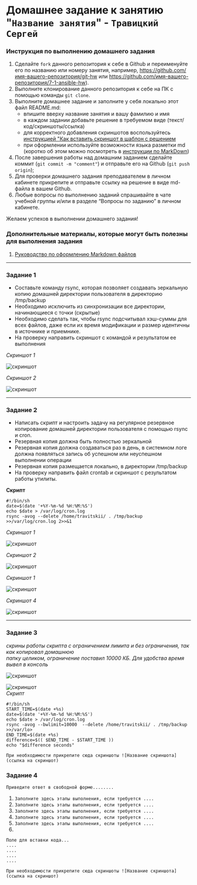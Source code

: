 # Домашнее задание к занятию "`Название занятия`" - `Травицкий Сергей`


### Инструкция по выполнению домашнего задания

   1. Сделайте `fork` данного репозитория к себе в Github и переименуйте его по названию или номеру занятия, например, https://github.com/имя-вашего-репозитория/git-hw или  https://github.com/имя-вашего-репозитория/7-1-ansible-hw).
   2. Выполните клонирование данного репозитория к себе на ПК с помощью команды `git clone`.
   3. Выполните домашнее задание и заполните у себя локально этот файл README.md:
      - впишите вверху название занятия и вашу фамилию и имя
      - в каждом задании добавьте решение в требуемом виде (текст/код/скриншоты/ссылка)
      - для корректного добавления скриншотов воспользуйтесь [инструкцией "Как вставить скриншот в шаблон с решением](https://github.com/netology-code/sys-pattern-homework/blob/main/screen-instruction.md)
      - при оформлении используйте возможности языка разметки md (коротко об этом можно посмотреть в [инструкции  по MarkDown](https://github.com/netology-code/sys-pattern-homework/blob/main/md-instruction.md))
   4. После завершения работы над домашним заданием сделайте коммит (`git commit -m "comment"`) и отправьте его на Github (`git push origin`);
   5. Для проверки домашнего задания преподавателем в личном кабинете прикрепите и отправьте ссылку на решение в виде md-файла в вашем Github.
   6. Любые вопросы по выполнению заданий спрашивайте в чате учебной группы и/или в разделе “Вопросы по заданию” в личном кабинете.
   
Желаем успехов в выполнении домашнего задания!
   
### Дополнительные материалы, которые могут быть полезны для выполнения задания

1. [Руководство по оформлению Markdown файлов](https://gist.github.com/Jekins/2bf2d0638163f1294637#Code)

---

### Задание 1

 - Составьте команду rsync, которая позволяет создавать зеркальную копию домашней директории пользователя в директорию /tmp/backup
 - Необходимо исключить из синхронизации все директории, начинающиеся с точки (скрытые)
 - Необходимо сделать так, чтобы rsync подсчитывал хэш-суммы для всех файлов, даже если их время модификации и размер идентичны в источнике и приемнике.
 - На проверку направить скриншот с командой и результатом ее выполнения

*Скриншот 1*  

![скриншот](https://github.com/travickiy67/Backup/blob/main/img/1.1.png)

*Скриншот 2*  

![скриншот](https://github.com/travickiy67/Backup/blob/main/img/1.2.png)


---

### Задание 2

 - Написать скрипт и настроить задачу на регулярное резервное копирование домашней директории пользователя с помощью rsync и cron.
 - Резервная копия должна быть полностью зеркальной
 - Резервная копия должна создаваться раз в день, в системном логе должна появляться запись об успешном или неуспешном выполнении операции
 - Резервная копия размещается локально, в директории /tmp/backup
 - На проверку направить файл crontab и скриншот с результатом работы утилиты.

**Скрипт**
```
#!/bin/sh
date=$(date '+%Y-%m-%d %H:%M:%S')
echo $date > /var/log/cron.log
rsync -avog --delete /home/travitskii/ . /tmp/backup >>/var/log/cron.log 2>>&1

```
*Скриншот 1*  

![скриншот](https://github.com/travickiy67/Backup/blob/main/img/2.1.png)  

*Скриншот 2*  

![скриншот](https://github.com/travickiy67/Backup/blob/main/img/2.2.png)  

*Скриншот 1*  

![скриншот](https://github.com/travickiy67/Backup/blob/main/img/2.3.png)  

*Скриншот 4*  

![скриншот](https://github.com/travickiy67/Backup/blob/main/img/2.4.png)  

---

### Задание 3

*скрины работы скрипта с ограничением лимита и без ограничения, так как копировал домашнюю*  
*папку целиком, ограничение поставил 10000 КБ. Для удобства время вывел в консоль*  

![скриншот](https://github.com/travickiy67/Backup/blob/main/img/3.1.png)  

![скриншот](https://github.com/travickiy67/Backup/blob/main/img/3.2.png)  
*Скрипт*  
```
#!/bin/sh
START_TIME=$(date +%s)
date=$(date '+%Y-%m-%d %H:%M:%S')
echo $date > /var/log/cron.log
rsync -avog --bwlimit=10000  --delete /home/travitskii/ . /tmp/backup >>/var/lo>
END_TIME=$(date +%s)
difference=$(( $END_TIME - $START_TIME ))
echo "$difference seconds"

```

`При необходимости прикрепитe сюда скриншоты
![Название скриншота](ссылка на скриншот)`

### Задание 4

`Приведите ответ в свободной форме........`

1. `Заполните здесь этапы выполнения, если требуется ....`
2. `Заполните здесь этапы выполнения, если требуется ....`
3. `Заполните здесь этапы выполнения, если требуется ....`
4. `Заполните здесь этапы выполнения, если требуется ....`
5. `Заполните здесь этапы выполнения, если требуется ....`
6. 

```
Поле для вставки кода...
....
....
....
....
```

`При необходимости прикрепитe сюда скриншоты
![Название скриншота](ссылка на скриншот)`
